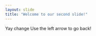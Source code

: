 ```yaml
---
layout: slide
title: "Welcome to our second slide!"
---
```

Yay change
Use the left arrow to go back!
